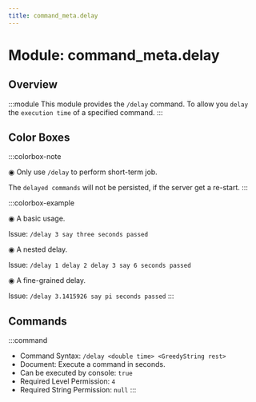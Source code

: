 ```yaml
---
title: command_meta.delay
---
```



# Module: command_meta.delay

## Overview
:::module
This module provides the `/delay` command.
To allow you `delay` the `execution time` of a specified command.
:::
## Color Boxes

:::colorbox-note

◉ Only use `/delay` to perform short-term job.

The `delayed commands` will not be persisted, if the server get a re-start.
:::

:::colorbox-example

◉ A basic usage.

Issue: `/delay 3 say three seconds passed`



◉ A nested delay.

Issue: `/delay 1 delay 2 delay 3 say 6 seconds passed`



◉ A fine-grained delay.

Issue: `/delay 3.1415926 say pi seconds passed`
:::

## Commands
:::command
- Command Syntax: `/delay <double time> <GreedyString rest>`
- Document: Execute a command in seconds.
- Can be executed by console: `true`
- Required Level Permission: `4`
- Required String Permission: `null`
:::
